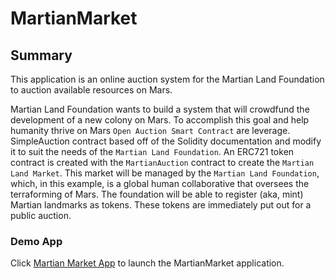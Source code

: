 # MartianMarket

## Summary

This application is an online auction system for the Martian Land Foundation to auction available resources on Mars.

Martian Land Foundation wants to build a system that will crowdfund the development of a new colony on Mars. To accomplish this goal and help humanity thrive on Mars `Open Auction Smart Contract` are leverage. SimpleAuction contract based off of the Solidity documentation and modify it to suit the needs of the `Martian Land Foundation`. An ERC721 token contract is created with the `MartianAuction` contract to create the `Martian Land Market`. This market will be managed by the `Martian Land Foundation`, which, in this example, is a global human collaborative that oversees the terraforming of Mars. The foundation will be able to register (aka, mint) Martian landmarks as tokens. These tokens are immediately put out for a public auction.

### Demo App

Click [Martian Market App](https://sabahatjk.github.io/MartianLandMarket/) to launch the MartianMarket application.
